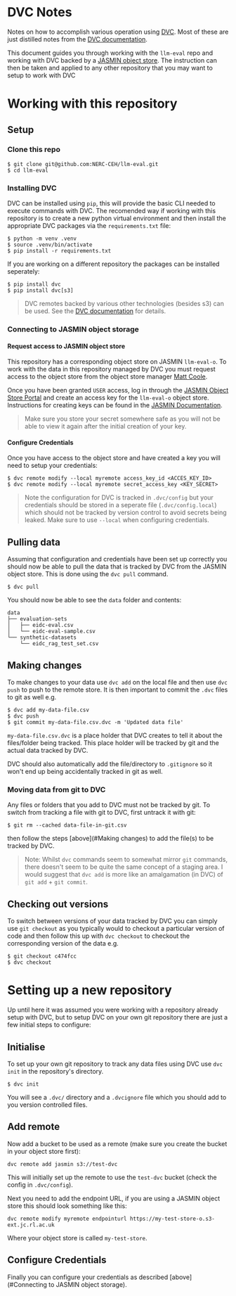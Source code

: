 # DVC Notes
Notes on how to accomplish various operation using [DVC](https://dvc.org/). Most of these are just distilled notes from the [DVC documentation](https://dvc.org/doc).

This document guides you through working with the `llm-eval` repo and working with DVC backed by a [JASMIN object store](https://help.jasmin.ac.uk/docs/short-term-project-storage/using-the-jasmin-object-store/). The instruction can then be taken and applied to any other repository that you may want to setup to work with DVC

# Working with this repository
## Setup
### Clone this repo
```shell
$ git clone git@github.com:NERC-CEH/llm-eval.git
$ cd llm-eval
```

### Installing DVC
DVC can be installed using `pip`, this will provide the basic CLI needed to execute commands with DVC. The recomended way if working with this repository is to create a new python virtual environment and then install the appropriate DVC packages via the `requirements.txt` file:
```shell
$ python -m venv .venv
$ source .venv/bin/activate
$ pip install -r requirements.txt
```
If you are working on a different repository the packages can be installed seperately:
```shell
$ pip install dvc
$ pip install dvc[s3]
```
> DVC remotes backed by various other technologies (besides s3) can be used. See the [DVC documentation](https://dvc.org/doc/user-guide/data-management/remote-storage#supported-storage-types) for details.

### Connecting to JASMIN object storage
#### Request access to JASMIN object store
This repository has a corresponding object store on JASMIN `llm-eval-o`. To work with the data in this repository managed by DVC you must request access to the object store from the object store manager [Matt Coole](mailto:matcoo@ceh.ac.uk).

Once you have been granted `USER` access, log in through the [JASMIN Object Store Portal](https://s3-portal.jasmin.ac.uk/object-store/) and create an access key for the `llm-eval-o` object store. Instructions for creating keys can be found in the [JASMIN Documentation](https://help.jasmin.ac.uk/docs/short-term-project-storage/using-the-jasmin-object-store/#creating-an-access-key-and-secret).
> Make sure you store your secret somewhere safe as you will not be able to view it again after the initial creation of your key.

#### Configure Credentials
Once you have access to the object store and have created a key you will need to setup your credentials:
```shell
$ dvc remote modify --local myremote access_key_id <ACCES_KEY_ID>
$ dvc remote modify --local myremote secret_access_key <KEY_SECRET>
```
> Note the configuration for DVC is tracked in `.dvc/config` but your credentials should be stored in a seperate file (`.dvc/config.local`) which should not be tracked by version control to avoid secrets being leaked. Make sure to use `--local` when configuring credentials. 

## Pulling data
Assuming that configuration and credentials have been set up correctly you should now be able to pull the data that is tracked by DVC from the JASMIN object store. This is done using the `dvc pull` command.
```shell
$ dvc pull
```
You should now be able to see the `data` folder and contents:
```
data
├── evaluation-sets
│   ├── eidc-eval.csv
│   └── eidc-eval-sample.csv
└── synthetic-datasets
    └── eidc_rag_test_set.csv
```

## Making changes
To make changes to your data use `dvc add` on the local file and then use `dvc push` to push to the remote store. It is then important to commit the `.dvc` files to git as well e.g.
```shell
$ dvc add my-data-file.csv
$ dvc push
$ git commit my-data-file.csv.dvc -m 'Updated data file'
```
`my-data-file.csv.dvc` is a place holder that DVC creates to tell it about the files/folder being tracked. This place holder will be tracked by git and the actual data tracked by DVC.

DVC should also automatically add the file/directory to `.gitignore` so it won't end up being accidentally tracked in git as well.

### Moving data from git to DVC
Any files or folders that you add to DVC must not be tracked by git. To switch from tracking a file with git to DVC, first untrack it with git:
```shell
$ git rm --cached data-file-in-git.csv
```
then follow the steps [above](#Making changes) to add the file(s) to be tracked by DVC.

> Note: Whilst `dvc` commands seem to somewhat mirror `git` commands, there doesn't seem to be quite the same concept of a staging area. I would suggest that `dvc add` is more like an amalgamation (in DVC) of `git add` + `git commit`.

## Checking out versions
To switch between versions of your data tracked by DVC you can simply use `git checkout` as you typically would to checkout a particular version of code and then follow this up with `dvc checkout` to checkout the corresponding version of the data e.g.
```shell
$ git checkout c474fcc
$ dvc checkout
```

# Setting up a new repository
Up until here it was assumed you were working with a repository already setup with DVC, but to setup DVC on your own git repository there are just a few initial steps to configure:
## Initialise
To set up your own git repository to track any data files using DVC use `dvc init` in the repository's directory.
```shell
$ dvc init
```
You will see a `.dvc/` directory and a `.dvcignore` file which you should add to you version controlled files.

## Add remote
Now add a bucket to be used as a remote (make sure you create the bucket in your object store first):
```shell
dvc remote add jasmin s3://test-dvc
```
This will initially set up the remote to use the `test-dvc` bucket (check the config in `.dvc/config`).

Next you need to add the endpoint URL, if you are using a JASMIN object store this should look something like this:
```shell
dvc remote modify myremote endpointurl https://my-test-store-o.s3-ext.jc.rl.ac.uk
```
Where your object store is called `my-test-store`.

## Configure Credentials
Finally you can configure your credentials as described [above](#Connecting to JASMIN object storage).
